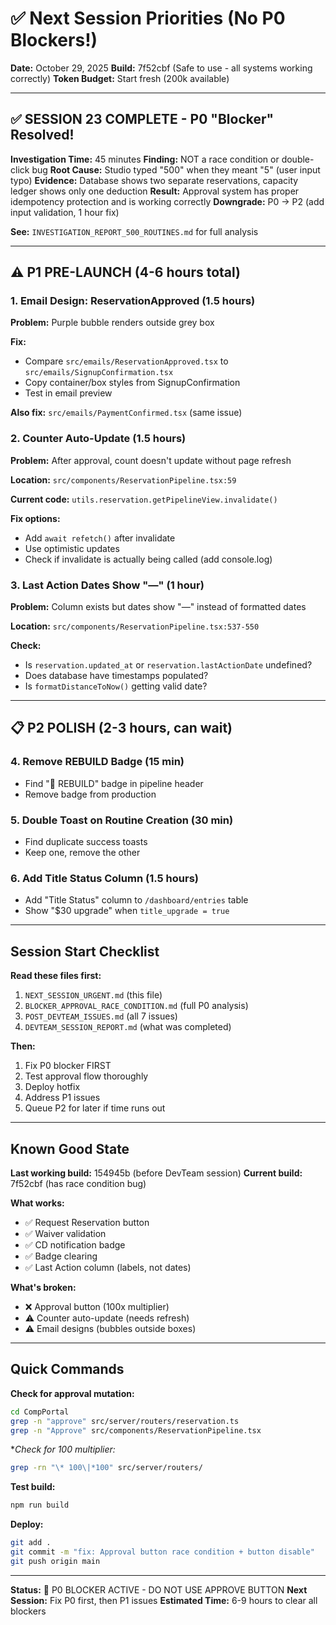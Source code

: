 # ✅ Next Session Priorities (No P0 Blockers!)

**Date:** October 29, 2025
**Build:** 7f52cbf (Safe to use - all systems working correctly)
**Token Budget:** Start fresh (200k available)

---

## ✅ SESSION 23 COMPLETE - P0 "Blocker" Resolved!

**Investigation Time:** 45 minutes
**Finding:** NOT a race condition or double-click bug
**Root Cause:** Studio typed "500" when they meant "5" (user input typo)
**Evidence:** Database shows two separate reservations, capacity ledger shows only one deduction
**Result:** Approval system has proper idempotency protection and is working correctly
**Downgrade:** P0 → P2 (add input validation, 1 hour fix)

**See:** `INVESTIGATION_REPORT_500_ROUTINES.md` for full analysis

---

## ⚠️ P1 PRE-LAUNCH (4-6 hours total)

### 1. Email Design: ReservationApproved (1.5 hours)

**Problem:** Purple bubble renders outside grey box

**Fix:**
- Compare `src/emails/ReservationApproved.tsx` to `src/emails/SignupConfirmation.tsx`
- Copy container/box styles from SignupConfirmation
- Test in email preview

**Also fix:** `src/emails/PaymentConfirmed.tsx` (same issue)

### 2. Counter Auto-Update (1.5 hours)

**Problem:** After approval, count doesn't update without page refresh

**Location:** `src/components/ReservationPipeline.tsx:59`

**Current code:** `utils.reservation.getPipelineView.invalidate()`

**Fix options:**
- Add `await refetch()` after invalidate
- Use optimistic updates
- Check if invalidate is actually being called (add console.log)

### 3. Last Action Dates Show "—" (1 hour)

**Problem:** Column exists but dates show "—" instead of formatted dates

**Location:** `src/components/ReservationPipeline.tsx:537-550`

**Check:**
- Is `reservation.updated_at` or `reservation.lastActionDate` undefined?
- Does database have timestamps populated?
- Is `formatDistanceToNow()` getting valid date?

---

## 📋 P2 POLISH (2-3 hours, can wait)

### 4. Remove REBUILD Badge (15 min)
- Find "🔨 REBUILD" badge in pipeline header
- Remove badge from production

### 5. Double Toast on Routine Creation (30 min)
- Find duplicate success toasts
- Keep one, remove the other

### 6. Add Title Status Column (1.5 hours)
- Add "Title Status" column to `/dashboard/entries` table
- Show "$30 upgrade" when `title_upgrade = true`

---

## Session Start Checklist

**Read these files first:**
1. `NEXT_SESSION_URGENT.md` (this file)
2. `BLOCKER_APPROVAL_RACE_CONDITION.md` (full P0 analysis)
3. `POST_DEVTEAM_ISSUES.md` (all 7 issues)
4. `DEVTEAM_SESSION_REPORT.md` (what was completed)

**Then:**
1. Fix P0 blocker FIRST
2. Test approval flow thoroughly
3. Deploy hotfix
4. Address P1 issues
5. Queue P2 for later if time runs out

---

## Known Good State

**Last working build:** 154945b (before DevTeam session)
**Current build:** 7f52cbf (has race condition bug)

**What works:**
- ✅ Request Reservation button
- ✅ Waiver validation
- ✅ CD notification badge
- ✅ Badge clearing
- ✅ Last Action column (labels, not dates)

**What's broken:**
- ❌ Approval button (100x multiplier)
- ⚠️ Counter auto-update (needs refresh)
- ⚠️ Email designs (bubbles outside boxes)

---

## Quick Commands

**Check for approval mutation:**
```bash
cd CompPortal
grep -n "approve" src/server/routers/reservation.ts
grep -n "Approve" src/components/ReservationPipeline.tsx
```

**Check for *100 multiplier:**
```bash
grep -rn "\* 100\|*100" src/server/routers/
```

**Test build:**
```bash
npm run build
```

**Deploy:**
```bash
git add .
git commit -m "fix: Approval button race condition + button disable"
git push origin main
```

---

**Status:** 🔴 P0 BLOCKER ACTIVE - DO NOT USE APPROVE BUTTON
**Next Session:** Fix P0 first, then P1 issues
**Estimated Time:** 6-9 hours to clear all blockers
